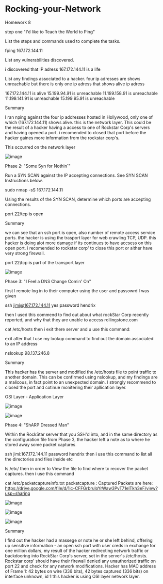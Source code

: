 # Rocking-your-Network
Homework 8

step one "I'd like to Teach the World to Ping"

List the steps and commands used to complete the tasks.

fping 167.172.144.11

List any vulnerabilities discovered.

i discovered that IP adress 167.172.144.11 is a life

List any findings associated to a hacker. four ip adresses are shows unreachable but there is only one ip adress that shows alive ip adress

167.172.144.11 is alive
15.199.94.91 is unreachable
11.199.158.91 is unreachable
11.199.141.91 is unreachable
15.199.95.91 is unreachable

Summary

I ran nping against the four ip addresses hosted in Hollywood, only one of which (167.172.144.11) shows alive. this is the network layer. This could be the result of a hacker having a access to one of Rockstar Corp's servers and having opened a port. i recomended to closed that port before the hacker gaines more information from the rockstar corp's.

This occurred on the network layer

![image](https://github.com/user-attachments/assets/c3b39f34-cdb5-4106-b6ce-22538222c305)

Phase 2: "Some Syn for Nothin`"

Run a SYN SCAN against the IP accepting connections. See SYN SCAN Instructions below.

sudo nmap -sS 167.172.144.11

Using the results of the SYN SCAN, determine which ports are accepting connections.

port 22/tcp is open

Summary

we can see that an ssh port is open, also number of remote access service ports. the hacker is using the trasport layer for web crawling TCP, UDP. this hacker is doing alot more damage if its continues to have accsess on this open port. i recomended to rockstar corp' to close this port or aither have very strong firewall.

port 22\tcp is part of the transport layer

![image](https://github.com/user-attachments/assets/91454a7b-9d1f-4f94-8c53-bcc58727ce04)



Phase 3: "I Feel a DNS Change Comin' On"

first I remote log in to their computer using the user and passowrd I was given

ssh jimi@167.172.144.11 yes password hendrix

then I used this commend to find out about what rockStar Corp recently reported, and why that they are unable to access rollingstone.com

cat /etc/hosts then i exit there server and u use this command:

exit after that I use my lookup command to find out the domain associated to an IP address

nslookup 98.137.246.8

Summary

This hacker has the server and modified the /etc/hosts file to point traffic to another domain. This can be confirmed using nslookup, and my findings are a malicous, in fact point to an unexpected domain. I strongly recommend to closed the port and cotinue monitering their apllication layer.

OSI Layer - Application Layer

![image](https://github.com/user-attachments/assets/deeafb9e-96fd-4cdb-8d98-6733b17ad035)

![image](https://github.com/user-attachments/assets/52cea197-c438-43d8-a0e7-f2646cd4dacc)

Phase 4: "ShARP Dressed Man"

Within the RockStar server that you SSH'd into, and in the same directory as the configuration file from Phase 3, the hacker left a note as to where he stored away some packet captures.

ssh jimi:167.172.144.11 password hendrix then i use this command to list all the directories and files inside etc

ls /etc/ then in order to View the file to find where to recover the packet captures. then i use this command

cat /etc/packetcaptureinfo.txt packetcapture : Captured Packets are here: https://drive.google.com/file/d/1ic-CFFGrbruloYrWaw3PvT71elTkh3eF/view?usp=sharing

![image](https://github.com/user-attachments/assets/ef0ad812-03f6-4fd8-8d47-a4cbeaaea172)

![image](https://github.com/user-attachments/assets/aea29395-c70c-40d0-be59-a381854c0642)

![image](https://github.com/user-attachments/assets/72d5d600-f711-4951-853d-7ef7a2081177)


Summary

I find out the hacker had a massege or note he or she left behind, offering up sensitive information - an open ssh port with user creds in exchange for one million dollars, my result of the hacker redirecting network traffic or backdooring into RockStar Corp's server, set in the server's /etc/hosts. Rockstar corp' should have their firewall denied any unauthorized traffic on port 22 and check for any network modifications. Hacker has MAC address of Frame 1: 42 bytes on wire (336 bits), 42 bytes captured (336 bits) on interface unknown, id 1 this hacker is using OSI layer network layer.






